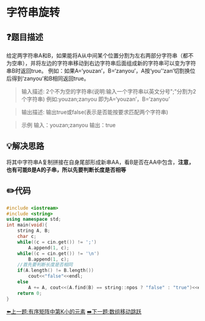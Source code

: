# 字符串旋转

## :question:题目描述
给定两字符串A和B，如果能将A从中间某个位置分割为左右两部分字符串（都不为空串），并将左边的字符串移动到右边字符串后面组成新的字符串可以变为字符串B时返回true。
例如：如果A=‘youzan’，B=‘zanyou’，A按‘you’‘zan’切割换位后得到‘zanyou’和B相同返回true。

>输入描述:
2个不为空的字符串(说明:输入一个字符串以英文分号";"分割为2个字符串)
例如:youzan;zanyou 即为A=‘youzan’，B=‘zanyou’

>输出描述:
输出true或false(表示是否能按要求匹配两个字符串)

>示例
输入：youzan;zanyou
输出：true

## :bulb:解决思路
将其中字符串A复制拼接在自身尾部形成新串AA，看B是否在AA中包含，**注意，也有可能B是A的子串，所以先要判断长度是否相等**

## :pencil2:代码
```c++
#include <iostream>
#include <string>
using namespace std;
int main(void){
    string A, B;
    char c;
    while((c = cin.get()) != ';')
        A.append(1, c);
    while((c = cin.get()) != '\n')
        B.append(1, c);
    //首先要判断长度是否相同
    if(A.length() != B.length())
        cout<<"false"<<endl;
    else
        A += A, cout<<(A.find(B) == string::npos ? "false" : "true")<<endl;
    return 0;
}
```
[:arrow_left:上一题:有序矩阵中第K小的元素](KthMinNumInMatrix.md)
[:arrow_right:下一题:数组移动跳跃](#)